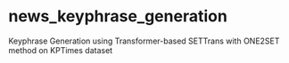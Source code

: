 # news_keyphrase_generation
Keyphrase Generation using Transformer-based SETTrans with ONE2SET method on KPTimes dataset
